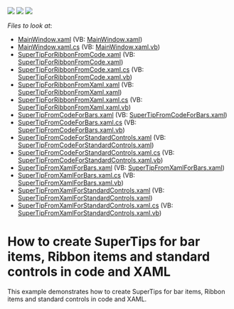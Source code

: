 <!-- default badges list -->
![](https://img.shields.io/endpoint?url=https://codecentral.devexpress.com/api/v1/VersionRange/128658691/21.1.5%2B)
[![](https://img.shields.io/badge/Open_in_DevExpress_Support_Center-FF7200?style=flat-square&logo=DevExpress&logoColor=white)](https://supportcenter.devexpress.com/ticket/details/E2702)
[![](https://img.shields.io/badge/📖_How_to_use_DevExpress_Examples-e9f6fc?style=flat-square)](https://docs.devexpress.com/GeneralInformation/403183)
<!-- default badges end -->
<!-- default file list -->
*Files to look at*:

* [MainWindow.xaml](./CS/MainWindow.xaml) (VB: [MainWindow.xaml](./VB/MainWindow.xaml))
* [MainWindow.xaml.cs](./CS/MainWindow.xaml.cs) (VB: [MainWindow.xaml.vb](./VB/MainWindow.xaml.vb))
* [SuperTipForRibbonFromCode.xaml](./CS/SuperTipForRibbonFromCode.xaml) (VB: [SuperTipForRibbonFromCode.xaml](./VB/SuperTipForRibbonFromCode.xaml))
* [SuperTipForRibbonFromCode.xaml.cs](./CS/SuperTipForRibbonFromCode.xaml.cs) (VB: [SuperTipForRibbonFromCode.xaml.vb](./VB/SuperTipForRibbonFromCode.xaml.vb))
* [SuperTipForRibbonFromXaml.xaml](./CS/SuperTipForRibbonFromXaml.xaml) (VB: [SuperTipForRibbonFromXaml.xaml](./VB/SuperTipForRibbonFromXaml.xaml))
* [SuperTipForRibbonFromXaml.xaml.cs](./CS/SuperTipForRibbonFromXaml.xaml.cs) (VB: [SuperTipForRibbonFromXaml.xaml.vb](./VB/SuperTipForRibbonFromXaml.xaml.vb))
* [SuperTipFromCodeForBars.xaml](./CS/SuperTipFromCodeForBars.xaml) (VB: [SuperTipFromCodeForBars.xaml](./VB/SuperTipFromCodeForBars.xaml))
* [SuperTipFromCodeForBars.xaml.cs](./CS/SuperTipFromCodeForBars.xaml.cs) (VB: [SuperTipFromCodeForBars.xaml.vb](./VB/SuperTipFromCodeForBars.xaml.vb))
* [SuperTipFromCodeForStandardControls.xaml](./CS/SuperTipFromCodeForStandardControls.xaml) (VB: [SuperTipFromCodeForStandardControls.xaml](./VB/SuperTipFromCodeForStandardControls.xaml))
* [SuperTipFromCodeForStandardControls.xaml.cs](./CS/SuperTipFromCodeForStandardControls.xaml.cs) (VB: [SuperTipFromCodeForStandardControls.xaml.vb](./VB/SuperTipFromCodeForStandardControls.xaml.vb))
* [SuperTipFromXamlForBars.xaml](./CS/SuperTipFromXamlForBars.xaml) (VB: [SuperTipFromXamlForBars.xaml](./VB/SuperTipFromXamlForBars.xaml))
* [SuperTipFromXamlForBars.xaml.cs](./CS/SuperTipFromXamlForBars.xaml.cs) (VB: [SuperTipFromXamlForBars.xaml.vb](./VB/SuperTipFromXamlForBars.xaml.vb))
* [SuperTipFromXamlForStandardControls.xaml](./CS/SuperTipFromXamlForStandardControls.xaml) (VB: [SuperTipFromXamlForStandardControls.xaml](./VB/SuperTipFromXamlForStandardControls.xaml))
* [SuperTipFromXamlForStandardControls.xaml.cs](./CS/SuperTipFromXamlForStandardControls.xaml.cs) (VB: [SuperTipFromXamlForStandardControls.xaml.vb](./VB/SuperTipFromXamlForStandardControls.xaml.vb))
<!-- default file list end -->
# How to create SuperTips for bar items, Ribbon items and standard controls in code and XAML


<p>This example demonstrates how to create SuperTips for bar items, Ribbon items and standard controls in code and XAML.</p>

<br/>



